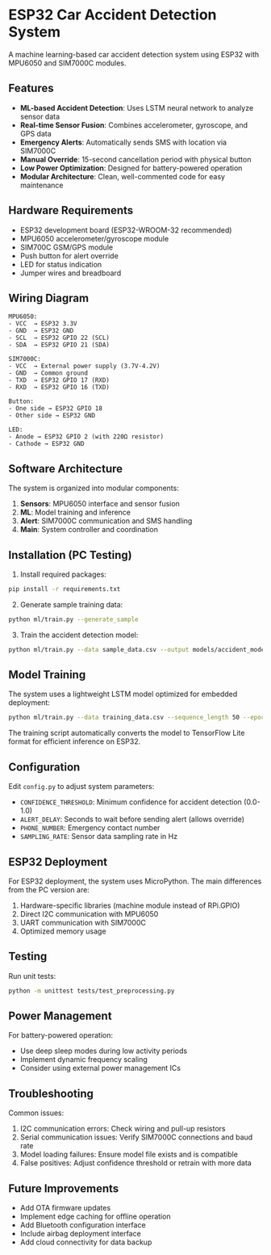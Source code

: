 # ESP32 Car Accident Detection System

A machine learning-based car accident detection system using ESP32 with MPU6050 and SIM7000C modules.

## Features

- **ML-based Accident Detection**: Uses LSTM neural network to analyze sensor data
- **Real-time Sensor Fusion**: Combines accelerometer, gyroscope, and GPS data
- **Emergency Alerts**: Automatically sends SMS with location via SIM7000C
- **Manual Override**: 15-second cancellation period with physical button
- **Low Power Optimization**: Designed for battery-powered operation
- **Modular Architecture**: Clean, well-commented code for easy maintenance

## Hardware Requirements

- ESP32 development board (ESP32-WROOM-32 recommended)
- MPU6050 accelerometer/gyroscope module
- SIM700C GSM/GPS module
- Push button for alert override
- LED for status indication
- Jumper wires and breadboard

## Wiring Diagram

```
MPU6050:
- VCC  → ESP32 3.3V
- GND  → ESP32 GND
- SCL  → ESP32 GPIO 22 (SCL)
- SDA  → ESP32 GPIO 21 (SDA)

SIM7000C:
- VCC  → External power supply (3.7V-4.2V)
- GND  → Common ground
- TXD  → ESP32 GPIO 17 (RXD)
- RXD  → ESP32 GPIO 16 (TXD)

Button:
- One side → ESP32 GPIO 18
- Other side → ESP32 GND

LED:
- Anode → ESP32 GPIO 2 (with 220Ω resistor)
- Cathode → ESP32 GND
```

## Software Architecture

The system is organized into modular components:

1. **Sensors**: MPU6050 interface and sensor fusion
2. **ML**: Model training and inference
3. **Alert**: SIM7000C communication and SMS handling
4. **Main**: System controller and coordination

## Installation (PC Testing)

1. Install required packages:
```bash
pip install -r requirements.txt
```

2. Generate sample training data:
```bash
python ml/train.py --generate_sample
```

3. Train the accident detection model:
```bash
python ml/train.py --data sample_data.csv --output models/accident_model.h5
```

## Model Training

The system uses a lightweight LSTM model optimized for embedded deployment:

```bash
python ml/train.py --data training_data.csv --sequence_length 50 --epochs 50
```

The training script automatically converts the model to TensorFlow Lite format for efficient inference on ESP32.

## Configuration

Edit `config.py` to adjust system parameters:
- `CONFIDENCE_THRESHOLD`: Minimum confidence for accident detection (0.0-1.0)
- `ALERT_DELAY`: Seconds to wait before sending alert (allows override)
- `PHONE_NUMBER`: Emergency contact number
- `SAMPLING_RATE`: Sensor data sampling rate in Hz

## ESP32 Deployment

For ESP32 deployment, the system uses MicroPython. The main differences from the PC version are:

1. Hardware-specific libraries (machine module instead of RPi.GPIO)
2. Direct I2C communication with MPU6050
3. UART communication with SIM7000C
4. Optimized memory usage

## Testing

Run unit tests:
```bash
python -m unittest tests/test_preprocessing.py
```

## Power Management

For battery-powered operation:
- Use deep sleep modes during low activity periods
- Implement dynamic frequency scaling
- Consider using external power management ICs

## Troubleshooting

Common issues:
1. I2C communication errors: Check wiring and pull-up resistors
2. Serial communication issues: Verify SIM7000C connections and baud rate
3. Model loading failures: Ensure model file exists and is compatible
4. False positives: Adjust confidence threshold or retrain with more data

## Future Improvements

- Add OTA firmware updates
- Implement edge caching for offline operation
- Add Bluetooth configuration interface
- Include airbag deployment interface
- Add cloud connectivity for data backup
